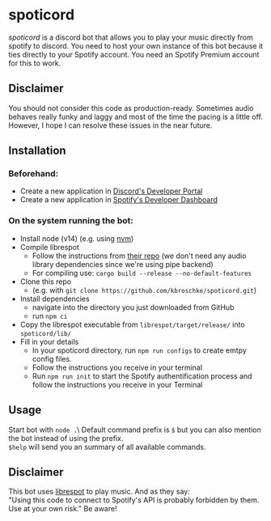 # spoticord

*spoticord* is a discord bot that allows you to play your music directly from spotify to discord. You need to host your own instance of this bot because it ties directly to your Spotify account. You need an Spotify Premium account for this to work.

## Disclaimer  

You should not consider this code as production-ready. Sometimes audio behaves really funky and laggy and most of the time the pacing is a little off. However, I hope I can resolve these issues in the near future.

## Installation

### Beforehand:
- Create a new application in [Discord's Developer Portal](https://discord.com/developers/applications)
- Create a new application in [Spotify's Developer Dashboard](https://developer.spotify.com/dashboard/applications)

### On the system running the bot:
- Install node (v14) (e.g. using [nvm](https://github.com/nvm-sh/nvm))
- Compile librespot
  - Follow the instructions from [their repo](https://github.com/librespot-org/librespot/blob/master/COMPILING.md) (we don't need any audio library dependencies since we're using pipe backend)
  - For compiling use: ```cargo build --release --no-default-features```
- Clone this repo
  - (e.g. with ```git clone https://github.com/kbroschke/spoticord.git```)
- Install dependencies
  - navigate into the directory you just downloaded from GitHub
  - run ```npm ci```
- Copy the librespot executable from `librespot/target/release/` into `spoticord/lib/`
- Fill in your details
  - In your spoticord directory, run `npm run configs` to create emtpy config files.
  - Follow the instructions you receive in your terminal
  - Run `npm run init` to start the Spotify authentification process and follow the instructions you receive in your Terminal

## Usage

Start bot with ```node .```\\
Default command prefix is ```$``` but you can also mention the bot instead of using the prefix.  
```$help``` will send you an summary of all available commands.

## Disclaimer

This bot uses [librespot](https://github.com/librespot-org/librespotlibrespot) to play music. And as they say:  
"Using this code to connect to Spotify's API is probably forbidden by them. Use at your own risk." Be aware!
